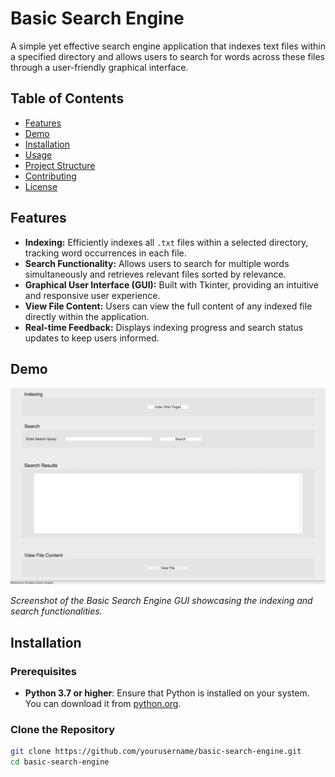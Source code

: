 # Basic Search Engine

A simple yet effective search engine application that indexes text files within a specified directory and allows users to search for words across these files through a user-friendly graphical interface.

## Table of Contents

- [Features](#features)
- [Demo](#demo)
- [Installation](#installation)
- [Usage](#usage)
- [Project Structure](#project-structure)
- [Contributing](#contributing)
- [License](#license)

## Features

- **Indexing:** Efficiently indexes all `.txt` files within a selected directory, tracking word occurrences in each file.
- **Search Functionality:** Allows users to search for multiple words simultaneously and retrieves relevant files sorted by relevance.
- **Graphical User Interface (GUI):** Built with Tkinter, providing an intuitive and responsive user experience.
- **View File Content:** Users can view the full content of any indexed file directly within the application.
- **Real-time Feedback:** Displays indexing progress and search status updates to keep users informed.

## Demo

![Search Engine GUI Screenshot](screenshots/gui_screenshot.png)

*Screenshot of the Basic Search Engine GUI showcasing the indexing and search functionalities.*

## Installation

### Prerequisites

- **Python 3.7 or higher**: Ensure that Python is installed on your system. You can download it from [python.org](https://www.python.org/downloads/).

### Clone the Repository

```bash
git clone https://github.com/yourusername/basic-search-engine.git
cd basic-search-engine
